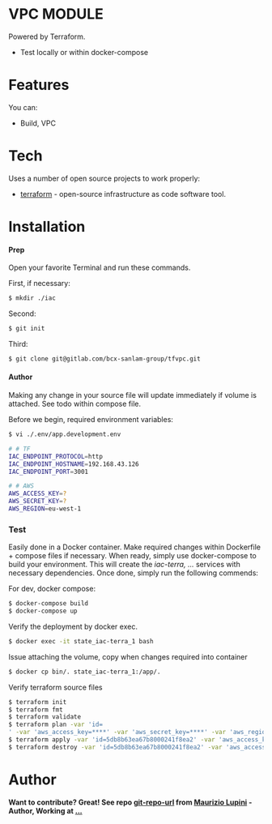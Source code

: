 # VPC MODULE

Powered by Terraform.

  - Test locally or within docker-compose

# Features

You can:
  - Build, VPC

# Tech

Uses a number of open source projects to work properly:

* [terraform] - open-source infrastructure as code software tool.

# Installation


#### Prep

Open your favorite Terminal and run these commands.

First, if necessary:
```sh
$ mkdir ./iac
```
Second:
```sh
$ git init
```
Third:
```sh
$ git clone git@gitlab.com/bcx-sanlam-group/tfvpc.git 
```

#### Author

Making any change in your source file will update immediately if volume is attached. See todo within compose file.

Before we begin, required environment variables:
```sh
$ vi ./.env/app.development.env

# # TF
IAC_ENDPOINT_PROTOCOL=http
IAC_ENDPOINT_HOSTNAME=192.168.43.126
IAC_ENDPOINT_PORT=3001

# # AWS
AWS_ACCESS_KEY=?
AWS_SECRET_KEY=?
AWS_REGION=eu-west-1
```


### Test

Easily done in a Docker container.
Make required changes within Dockerfile + compose files if necessary. When ready, simply use docker-compose to build your environment.
This will create the *iac-terra, ...* services with necessary dependencies.
Once done, simply run the following commends:

For dev, docker compose:
```sh
$ docker-compose build
$ docker-compose up
```

Verify the deployment by docker exec. 
```sh
$ docker exec -it state_iac-terra_1 bash
```

Issue attaching the volume, copy when changes required into container
```sh
$ docker cp bin/. state_iac-terra_1:/app/.
```

Verify terraform source files
```sh
$ terraform init
$ terraform fmt
$ terraform validate
$ terraform plan -var 'id=
' -var 'aws_access_key=****' -var 'aws_secret_key=****' -var 'aws_region=eu-west-1'
$ terraform apply -var 'id=5db8b63ea67b8000241f8ea2' -var 'aws_access_key=****' -var 'aws_secret_key=****' -var 'aws_region=eu-west-1'
$ terraform destroy -var 'id=5db8b63ea67b8000241f8ea2' -var 'aws_access_key=****' -var 'aws_secret_key=****' -var 'aws_region=eu-west-1'
```

# Author
**Want to contribute? Great! See repo [git-repo-url] from [Maurizio Lupini][mo]    -Author, Working at [...][linkIn]**


   [mo]: <https://github.com/molupini>
   [linkIn]: <https://za.linkedin.com/in/mauriziolupini>
   [git-repo-url]: <https://gitlab.com/bcx-sanlam-group/>
   [terraform]: <https://www.terraform.io/>